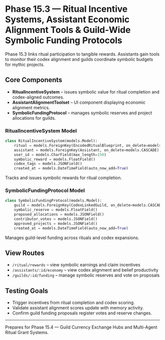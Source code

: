 # Phase 15.3 — Ritual Incentive Systems, Assistant Economic Alignment Tools & Guild-Wide Symbolic Funding Protocols

Phase 15.3 links ritual participation to tangible rewards. Assistants gain tools to monitor their codex alignment and guilds coordinate symbolic budgets for mythic projects.

## Core Components
- **RitualIncentiveSystem** – issues symbolic value for ritual completion and codex-aligned outcomes.
- **AssistantAlignmentToolset** – UI component displaying economic alignment metrics.
- **SymbolicFundingProtocol** – manages symbolic reserves and project allocations for guilds.

### RitualIncentiveSystem Model
```python
class RitualIncentiveSystem(models.Model):
    ritual = models.ForeignKey(EncodedRitualBlueprint, on_delete=models.CASCADE)
    assistant = models.ForeignKey(Assistant, on_delete=models.CASCADE)
    user_id = models.CharField(max_length=150)
    symbolic_reward = models.FloatField()
    codex_tags = models.JSONField()
    created_at = models.DateTimeField(auto_now_add=True)
```
Tracks and issues symbolic rewards for ritual completion.

### SymbolicFundingProtocol Model
```python
class SymbolicFundingProtocol(models.Model):
    guild = models.ForeignKey(CodexLinkedGuild, on_delete=models.CASCADE)
    symbolic_reserve = models.FloatField()
    proposed_allocations = models.JSONField()
    contributor_votes = models.JSONField()
    approved_projects = models.JSONField()
    created_at = models.DateTimeField(auto_now_add=True)
```
Manages guild-level funding across rituals and codex expansions.

## View Routes
- `/ritual/rewards` – view symbolic earnings and claim incentives
- `/assistants/:id/economy` – view codex alignment and belief productivity
- `/guilds/:id/funding` – manage symbolic reserves and vote on proposals

## Testing Goals
- Trigger incentives from ritual completion and codex scoring.
- Validate assistant alignment scores update with memory activity.
- Confirm guild funding proposals register votes and reserve changes.

---
Prepares for Phase 15.4 — Guild Currency Exchange Hubs and Multi-Agent Ritual Grant Systems.
